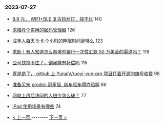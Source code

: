 ### 2023-07-27 
- [9.9 元， WIFI+BLE,复古钨丝灯，摔不烂](https://www.v2ex.com/t/960099) 140
- [求推荐个实用的密码管理器](https://www.v2ex.com/t/960015) 126
- [成年人每天 5-6 个小时的睡眠时间足够么](https://www.v2ex.com/t/960074) 123
- [求助！有人知道怎么向境外银行一次性汇款 50 万美金的渠道吗？](https://www.v2ex.com/t/960011) 118
- [公司快撑不住了，倒闭能有补偿吗](https://www.v2ex.com/t/960095) 115
- [真是绝了， github 上 YunaiV/ruoyi-vue-pro 项目打着开源的旗号收费](https://www.v2ex.com/t/960003) 98
- [准备买宋 prodmi 冠军版, 新车验车得咋验啊](https://www.v2ex.com/t/960087) 86
- [网站上线后访问的人很少怎么破？](https://www.v2ex.com/t/960244) 77
- [iPad 使用场景有哪些](https://www.v2ex.com/t/960100) 74 

- [ < 上一页 ](https://github.com/able8/v2ex-hot-record/blob/master/2023-07-26.md) -------- [ 下一页 > ](https://github.com/able8/v2ex-hot-record/blob/master/2023-07-28.md)